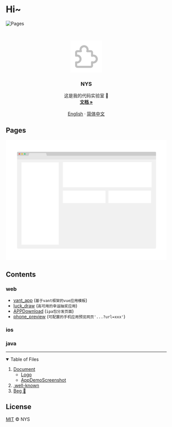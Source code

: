 # Hi~

![Pages](https://img.shields.io/badge/My%20Pages-Developing-brightgreen.svg?style=flat-square)

<br />
<p align="center">
  <img src="logo.png" alt="Logo" width="100" height="100">

  <h3 align="center">NYS</h3>

  <p align="center">
    这是我的代码实验室 🐶
    <br />
    <a href="https://github.com/niyongsheng/niyongsheng.github.io/"><strong>文档 »</strong></a>
    <br />
    <br />
    <a href="https://github.com/niyongsheng/niyongsheng.github.io/blob/master/README.md">English</a>
    ·
    <a href="https://github.com/niyongsheng/niyongsheng.github.io/blob/master/README_cn.md">简体中文</a>
  </p>
</p>

## Pages

<a href="https://niyongsheng.github.io">
  <img src="screenshot.png" alt="Project Screen Shot" width="auto" height="auto">
</a>

## Contents

### web

- [vant_app](https://niyongsheng.github.io/phone_preview.html?url=https://niyongsheng.github.io/vant_app/#/) (`基于vant框架的vue应用模板`)
- [luck_draw](https://niyongsheng.github.io/luck_draw/) (`高可用的幸运抽奖应用`)
- [APPDownload](https://niyongsheng.github.io/APPDownload/) (`ipa包分发页面`)
- [phone_preview](https://niyongsheng.github.io/phone_preview.html) (`可配置的手机应用预览网页'...?url=xxx'`)

### ios

### java

<hr/>

<details open="open">
  <summary>Table of Files</summary>
  <ol>
    <li>
      <a href="https://github.com/niyongsheng/niyongsheng.github.io/tree/master/Document">Document</a>
      <ul>
        <li><a href="https://github.com/niyongsheng/niyongsheng.github.io/tree/master/Document/Logo">Logo</a></li>
		<li><a href="https://github.com/niyongsheng/niyongsheng.github.io/tree/master/Document/AppDemoScreenshot">AppDemoScreenshot</a></li>
      </ul>
    </li>
    <li><a href="https://github.com/niyongsheng/niyongsheng.github.io/blob/master/.well-known/apple-app-site-association">.well-known</a></li>
    <li><a href="https://github.com/niyongsheng/niyongsheng.github.io/tree/master/Beg">Beg 🍭</a></li>

  </ol>
</details>

## License

[MIT](LICENSE) © NYS
